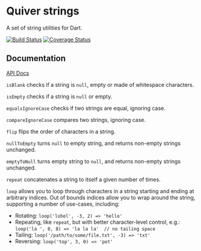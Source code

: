 Quiver strings
==============

A set of string utilities for Dart.

[![Build Status](https://travis-ci.org/QuiverDart/quiver_strings.svg?branch=master)](https://travis-ci.org/QuiverDart/quiver_strings)
[![Coverage Status](https://img.shields.io/coveralls/QuiverDart/quiver_strings.svg)](https://coveralls.io/r/QuiverDart/quiver_strings)

## Documentation

[API Docs](http://www.dartdocs.org/documentation/quiver_strings/latest)

`isBlank` checks if a string is `null`, empty or made of whitespace characters.

`isEmpty` checks if a string is `null` or empty.

`equalsIgnoreCase` checks if two strings are equal, ignoring case.

`compareIgnoreCase` compares two strings, ignoring case.

`flip` flips the order of characters in a string.

`nullToEmpty` turns `null` to empty string, and returns non-empty strings
unchanged.

`emptyToNull` turns empty string to `null`, and returns non-empty strings
unchanged.

`repeat` concatenates a string to itself a given number of times.

`loop` allows you to loop through characters in a string starting and ending at
arbitrary indices. Out of bounds indices allow you to wrap around the string,
supporting a number of use-cases, including:

  * Rotating: `loop('lohel', -3, 2) => 'hello'`
  * Repeating, like `repeat`, but with better character-level control, e.g.:
`loop('la ', 0, 8) => 'la la la'  // no tailing space`
  * Tailing: `loop('/path/to/some/file.txt', -3) => 'txt'`
  * Reversing: `loop('top', 3, 0) => 'pot'`

